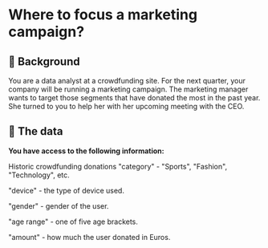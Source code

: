 # Where to focus a marketing campaign?

## 📖 Background
You are a data analyst at a crowdfunding site. For the next quarter, your company will be running a marketing campaign. The marketing manager wants to target those segments that have donated the most in the past year. She turned to you to help her with her upcoming meeting with the CEO.

## 💾 The data
**You have access to the following information:**

Historic crowdfunding donations
"category" - "Sports", "Fashion", "Technology", etc.

"device" - the type of device used.

"gender" - gender of the user.

"age range" - one of five age brackets.

"amount" - how much the user donated in Euros.

